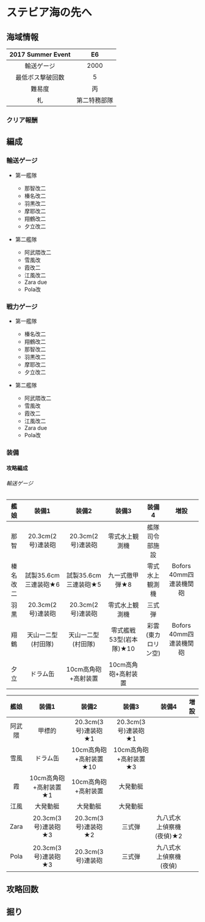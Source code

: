 # ステビア海の先へ

## 海域情報

| 2017 Summer Event | E6           |
| :-:               | :-:          |
| 輸送ゲージ        | 2000         |
| 最低ボス撃破回数  | 5            |
| 難易度            | 丙           |
| 札                | 第二特務部隊 |


### クリア報酬

## 編成

### 輸送ゲージ

- 第一艦隊
	- 那智改二
	- 榛名改二
	- 羽黒改二
	- 摩耶改二
	- 翔鶴改二
	- 夕立改二

- 第二艦隊
	- 阿武隈改二
	- 雪風改
	- 霞改二
	- 江風改二
	- Zara due
	- Pola改


### 戦力ゲージ

- 第一艦隊
	- 榛名改二
	- 翔鶴改二
	- 那智改二
	- 羽黒改二
	- 摩耶改二
	- 夕立改二

- 第二艦隊
	- 阿武隈改二
	- 雪風改
	- 霞改二
	- 江風改二
	- Zara due
	- Pola改

### 装備

#### 攻略編成

###### 輸送ゲージ

| 艦娘     | 装備1                   | 装備2                | 装備3                   | 装備4              | 増設                    |
| :-:      | :---------------------: | :----------------:   | :----------------:      | :----------------: | :-:                     |
| 那智     | 20.3cm(2号)連装砲       | 20.3cm(2号)連装砲    | 零式水上観測機          | 艦隊司令部施設     |                         |
| 榛名改二 | 試製35.6cm三連装砲★6    | 試製35.6cm三連装砲★5 | 九一式徹甲弾★8          | 零式水上観測機     | Bofors 40mm四連装機関砲 |
| 羽黒     | 20.3cm(2号)連装砲       | 20.3cm(2号)連装砲    | 零式水上観測機          | 三式弾             |                         |
| 翔鶴     | 天山一二型(村田隊)      | 天山一二型(村田隊)   | 零式艦戦53型(岩本隊)★10 | 彩雲(東カロリン空) | Bofors 40mm四連装機関砲 |
| 夕立     | ドラム缶                | 10cm高角砲+高射装置  | 10cm高角砲+高射装置     |                    |                         |


| 艦娘   | 装備1                   | 装備2                  | 装備3                 | 装備4                    | 増設 |
| :-:    | :---------------------: | :----------------:     | :----------------:    | :----------------:       | :-:  |
| 阿武隈 | 甲標的                  | 20.3cm(3号)連装砲★1    | 20.3cm(3号)連装砲★1   |                          |      |
| 雪風   | ドラム缶                | 10cm高角砲+高射装置★10 | 10cm高角砲+高射装置★3 |                          |      |
| 霞     | 10cm高角砲+高射装置★1   | 10cm高角砲+高射装置  | 大発動艇              |                          |      |
| 江風   | 大発動艇                | 大発動艇               | 大発動艇              |                          |      |
| Zara   | 20.3cm(3号)連装砲★3     | 20.3cm(3号)連装砲★2    | 三式弾                | 九八式水上偵察機(夜偵)★2 |      |
| Pola   | 20.3cm(3号)連装砲★3     | 20.3cm(3号)連装砲   | 三式弾                | 九八式水上偵察機(夜偵)   |      |





## 攻略回数


## 掘り





